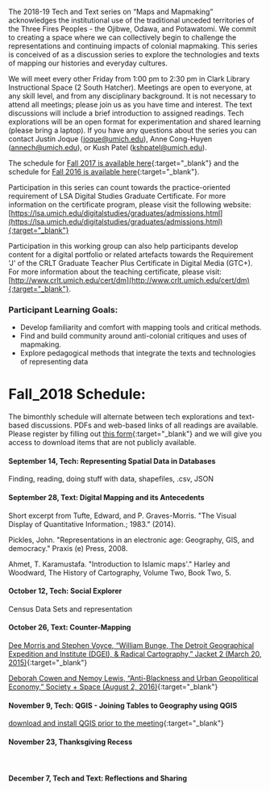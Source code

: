 The 2018-19 Tech and Text series on “Maps and Mapmaking” acknowledges the institutional use of the traditional unceded territories of the Three Fires Peoples - the Ojibwe, Odawa, and Potawatomi. We commit to creating a space where we can collectively begin to challenge the representations and continuing impacts of colonial mapmaking. This series is conceived of as a discussion series to explore the technologies and texts of mapping our histories and everyday cultures. 

We will meet every other Friday from 1:00 pm to 2:30 pm in Clark Library Instructional Space (2 South Hatcher). Meetings are open to everyone, at any skill level, and from any disciplinary background. It is not necessary to attend all meetings; please join us as you have time and interest. The text discussions will include a brief introduction to assigned readings. Tech explorations will be an open format for experimentation and shared learning (please bring a laptop). If you have any questions about the series you can contact Justin Joque (joque@umich.edu), Anne Cong-Huyen (annech@umich.edu), or Kush Patel (kshpatel@umich.edu). 

The schedule for [Fall 2017 is available here](https://clarkdatalabs.github.io/techandtexts/fall2017){:target="_blank"} and the schedule for [Fall 2016 is available here](https://clarkdatalabs.github.io/techandtexts/fall_2016){:target="_blank"}.

Participation in this series can count towards the practice-oriented requirement of LSA Digital Studies Graduate Certificate. For more information on the certificate program, please visit the following website: [https://lsa.umich.edu/digitalstudies/graduates/admissions.html](https://lsa.umich.edu/digitalstudies/graduates/admissions.html){:target="_blank"}

Participation in this working group can also help participants develop content for a digital portfolio or related artefacts towards the Requirement 'J' of the CRLT Graduate Teacher Plus Certificate in Digital Media (GTC+). For more information about the teaching certificate, please visit: [http://www.crlt.umich.edu/cert/dm](http://www.crlt.umich.edu/cert/dm){:target="_blank"}.

### Participant Learning Goals: 
- Develop familiarity and comfort with mapping tools and critical methods.
- Find and build community around anti-colonial critiques and uses of mapmaking.
- Explore pedagogical methods that integrate the texts and technologies of representing data 

# Fall_2018 Schedule:

The bimonthly schedule will alternate between tech explorations and text-based discussions. PDFs and web-based links of all readings are available. Please register by filling out [this form](https://docs.google.com/forms/d/1BcKP4a6r6iGmy4482GwMcRFMblXql5zaXT3R2nJgen8/){:target="_blank"} and we will give you access to download items that are not publicly available.

#### September 14, Tech: Representing Spatial Data in Databases
Finding, reading, doing stuff with data, shapefiles, .csv, JSON

#### September 28, Text: Digital Mapping and its Antecedents
Short excerpt from Tufte, Edward, and P. Graves-Morris. "The Visual Display of Quantitative Information.; 1983." (2014).

Pickles, John. "Representations in an electronic age: Geography, GIS, and democracy." Praxis (e) Press, 2008.

Ahmet, T. Karamustafa. "Introduction to Islamic maps'." Harley and Woodward, The History of Cartography, Volume Two, Book Two, 5.

#### October 12, Tech: Social Explorer 
Census Data Sets and representation

#### October 26, Text: Counter-Mapping
[Dee Morris and Stephen Voyce, “William Bunge, The Detroit Geographical Expedition and Institute (DGEI), & Radical Cartography,” Jacket 2 (March 20, 2015)](http://jacket2.org/commentary/william-bunge-dgei-radical-cartography){:target="_blank"} 

[Deborah Cowen and Nemoy Lewis, “Anti-Blackness and Urban Geopolitical Economy,” Society + Space (August 2, 2016)](http://societyandspace.org/2016/08/02/anti-blackness-and-urban-geopolitical-economy-deborah-cowen-and-nemoy-lewis/){:target="_blank"}

#### November 9, Tech: QGIS - Joining Tables to Geography using QGIS
[download and install QGIS prior to the meeting](https://qgis.org/en/site/){:target="_blank"}

#### November 23, Thanksgiving Recess
&nbsp;
#### December 7, Tech and Text: Reflections and Sharing

